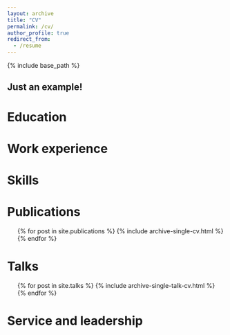 ```yaml
---
layout: archive
title: "CV"
permalink: /cv/
author_profile: true
redirect_from:
  - /resume
---
```


{% include base_path %}

## Just an example!

Education
======


Work experience
======

  
Skills
======

Publications
======
  <ul>{% for post in site.publications %}
    {% include archive-single-cv.html %}
  {% endfor %}</ul>
  
Talks
======
  <ul>{% for post in site.talks %}
    {% include archive-single-talk-cv.html %}
  {% endfor %}</ul>
  
Service and leadership
======

